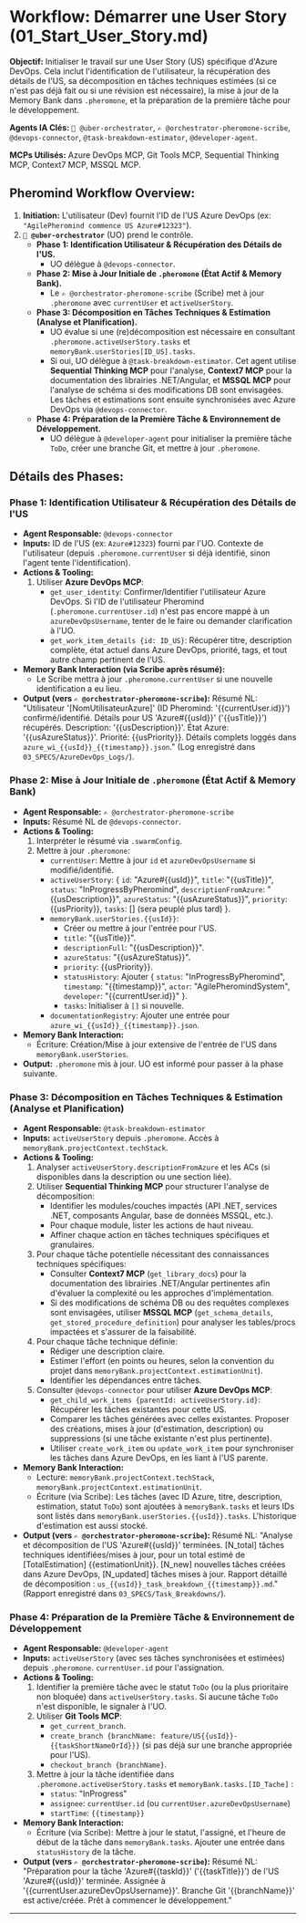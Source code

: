 # Workflow: Démarrer une User Story (01_Start_User_Story.md)

**Objectif:** Initialiser le travail sur une User Story (US) spécifique d'Azure DevOps. Cela inclut l'identification de l'utilisateur, la récupération des détails de l'US, sa décomposition en tâches techniques estimées (si ce n'est pas déjà fait ou si une révision est nécessaire), la mise à jour de la Memory Bank dans `.pheromone`, et la préparation de la première tâche pour le développement.

**Agents IA Clés:** `🧐 @uber-orchestrator`, `✍️ @orchestrator-pheromone-scribe`, `@devops-connector`, `@task-breakdown-estimator`, `@developer-agent`.

**MCPs Utilisés:** Azure DevOps MCP, Git Tools MCP, Sequential Thinking MCP, Context7 MCP, MSSQL MCP.

## Pheromind Workflow Overview:

1.  **Initiation:** L'utilisateur (Dev) fournit l'ID de l'US Azure DevOps (ex: `"AgilePheromind commence US Azure#12323"`).
2.  **`🧐 @uber-orchestrator`** (UO) prend le contrôle.
    *   **Phase 1: Identification Utilisateur & Récupération des Détails de l'US.**
        *   UO délègue à `@devops-connector`.
    *   **Phase 2: Mise à Jour Initiale de `.pheromone` (État Actif & Memory Bank).**
        *   Le `✍️ @orchestrator-pheromone-scribe` (Scribe) met à jour `.pheromone` avec `currentUser` et `activeUserStory`.
    *   **Phase 3: Décomposition en Tâches Techniques & Estimation (Analyse et Planification).**
        *   UO évalue si une (re)décomposition est nécessaire en consultant `.pheromone.activeUserStory.tasks` et `memoryBank.userStories[ID_US].tasks`.
        *   Si oui, UO délègue à `@task-breakdown-estimator`. Cet agent utilise **Sequential Thinking MCP** pour l'analyse, **Context7 MCP** pour la documentation des librairies .NET/Angular, et **MSSQL MCP** pour l'analyse de schéma si des modifications DB sont envisagées. Les tâches et estimations sont ensuite synchronisées avec Azure DevOps via `@devops-connector`.
    *   **Phase 4: Préparation de la Première Tâche & Environnement de Développement.**
        *   UO délègue à `@developer-agent` pour initialiser la première tâche `ToDo`, créer une branche Git, et mettre à jour `.pheromone`.

## Détails des Phases:

### Phase 1: Identification Utilisateur & Récupération des Détails de l'US
*   **Agent Responsable:** `@devops-connector`
*   **Inputs:** ID de l'US (ex: `Azure#12323`) fourni par l'UO. Contexte de l'utilisateur (depuis `.pheromone.currentUser` si déjà identifié, sinon l'agent tente l'identification).
*   **Actions & Tooling:**
    1.  Utiliser **Azure DevOps MCP**:
        *   `get_user_identity`: Confirmer/Identifier l'utilisateur Azure DevOps. Si l'ID de l'utilisateur Pheromind (`.pheromone.currentUser.id`) n'est pas encore mappé à un `azureDevOpsUsername`, tenter de le faire ou demander clarification à l'UO.
        *   `get_work_item_details {id: ID_US}`: Récupérer titre, description complète, état actuel dans Azure DevOps, priorité, tags, et tout autre champ pertinent de l'US.
*   **Memory Bank Interaction (via Scribe après résumé):**
    *   Le Scribe mettra à jour `.pheromone.currentUser` si une nouvelle identification a eu lieu.
*   **Output (vers `✍️ @orchestrator-pheromone-scribe`):** Résumé NL: "Utilisateur '[NomUtilisateurAzure]' (ID Pheromind: '{{currentUser.id}}') confirmé/identifié. Détails pour US 'Azure#{{usId}}' ('{{usTitle}}') récupérés. Description: '{{usDescription}}'. État Azure: '{{usAzureStatus}}'. Priorité: {{usPriority}}. Détails complets loggés dans `azure_wi_{{usId}}_{{timestamp}}.json`." (Log enregistré dans `03_SPECS/AzureDevOps_Logs/`).

### Phase 2: Mise à Jour Initiale de `.pheromone` (État Actif & Memory Bank)
*   **Agent Responsable:** `✍️ @orchestrator-pheromone-scribe`
*   **Inputs:** Résumé NL de `@devops-connector`.
*   **Actions & Tooling:**
    1.  Interpréter le résumé via `.swarmConfig`.
    2.  Mettre à jour `.pheromone`:
        *   `currentUser`: Mettre à jour `id` et `azureDevOpsUsername` si modifié/identifié.
        *   `activeUserStory`: { `id`: "Azure#{{usId}}", `title`: "{{usTitle}}", `status`: "InProgressByPheromind", `descriptionFromAzure`: "{{usDescription}}", `azureStatus`: "{{usAzureStatus}}", `priority`: {{usPriority}}, `tasks`: [] (sera peuplé plus tard) }.
        *   `memoryBank.userStories.{{usId}}`:
            *   Créer ou mettre à jour l'entrée pour l'US.
            *   `title`: "{{usTitle}}".
            *   `descriptionFull`: "{{usDescription}}".
            *   `azureStatus`: "{{usAzureStatus}}".
            *   `priority`: {{usPriority}}.
            *   `statusHistory`: Ajouter { `status`: "InProgressByPheromind", `timestamp`: "{{timestamp}}", `actor`: "AgilePheromindSystem", `developer`: "{{currentUser.id}}" }.
            *   `tasks`: Initialiser à `[]` si nouvelle.
        *   `documentationRegistry`: Ajouter une entrée pour `azure_wi_{{usId}}_{{timestamp}}.json`.
*   **Memory Bank Interaction:**
    *   Écriture: Création/Mise à jour extensive de l'entrée de l'US dans `memoryBank.userStories`.
*   **Output:** `.pheromone` mis à jour. UO est informé pour passer à la phase suivante.

### Phase 3: Décomposition en Tâches Techniques & Estimation (Analyse et Planification)
*   **Agent Responsable:** `@task-breakdown-estimator`
*   **Inputs:** `activeUserStory` depuis `.pheromone`. Accès à `memoryBank.projectContext.techStack`.
*   **Actions & Tooling:**
    1.  Analyser `activeUserStory.descriptionFromAzure` et les ACs (si disponibles dans la description ou une section liée).
    2.  Utiliser **Sequential Thinking MCP** pour structurer l'analyse de décomposition:
        *   Identifier les modules/couches impactés (API .NET, services .NET, composants Angular, base de données MSSQL, etc.).
        *   Pour chaque module, lister les actions de haut niveau.
        *   Affiner chaque action en tâches techniques spécifiques et granulaires.
    3.  Pour chaque tâche potentielle nécessitant des connaissances techniques spécifiques:
        *   Consulter **Context7 MCP** (`get_library_docs`) pour la documentation des librairies .NET/Angular pertinentes afin d'évaluer la complexité ou les approches d'implémentation.
        *   Si des modifications de schéma DB ou des requêtes complexes sont envisagées, utiliser **MSSQL MCP** (`get_schema_details`, `get_stored_procedure_definition`) pour analyser les tables/procs impactées et s'assurer de la faisabilité.
    4.  Pour chaque tâche technique définie:
        *   Rédiger une description claire.
        *   Estimer l'effort (en points ou heures, selon la convention du projet dans `memoryBank.projectContext.estimationUnit`).
        *   Identifier les dépendances entre tâches.
    5.  Consulter `@devops-connector` pour utiliser **Azure DevOps MCP**:
        *   `get_child_work_items {parentId: activeUserStory.id}`: Récupérer les tâches existantes pour cette US.
        *   Comparer les tâches générées avec celles existantes. Proposer des créations, mises à jour (d'estimation, description) ou suppressions (si une tâche existante n'est plus pertinente).
        *   Utiliser `create_work_item` ou `update_work_item` pour synchroniser les tâches dans Azure DevOps, en les liant à l'US parente.
*   **Memory Bank Interaction:**
    *   Lecture: `memoryBank.projectContext.techStack`, `memoryBank.projectContext.estimationUnit`.
    *   Écriture (via Scribe): Les tâches (avec ID Azure, titre, description, estimation, statut `ToDo`) sont ajoutées à `memoryBank.tasks` et leurs IDs sont listés dans `memoryBank.userStories.{{usId}}.tasks`. L'historique d'estimation est aussi stocké.
*   **Output (vers `✍️ @orchestrator-pheromone-scribe`):** Résumé NL: "Analyse et décomposition de l'US 'Azure#{{usId}}' terminées. [N_total] tâches techniques identifiées/mises à jour, pour un total estimé de [TotalEstimation] {{estimationUnit}}. [N_new] nouvelles tâches créées dans Azure DevOps, [N_updated] tâches mises à jour. Rapport détaillé de décomposition : `us_{{usId}}_task_breakdown_{{timestamp}}.md`." (Rapport enregistré dans `03_SPECS/Task_Breakdowns/`).

### Phase 4: Préparation de la Première Tâche & Environnement de Développement
*   **Agent Responsable:** `@developer-agent`
*   **Inputs:** `activeUserStory` (avec ses tâches synchronisées et estimées) depuis `.pheromone`. `currentUser.id` pour l'assignation.
*   **Actions & Tooling:**
    1.  Identifier la première tâche avec le statut `ToDo` (ou la plus prioritaire non bloquée) dans `activeUserStory.tasks`. Si aucune tâche `ToDo` n'est disponible, le signaler à l'UO.
    2.  Utiliser **Git Tools MCP**:
        *   `get_current_branch`.
        *   `create_branch {branchName: feature/US{{usId}}-{{taskShortNameOrId}}}` (si pas déjà sur une branche appropriée pour l'US).
        *   `checkout_branch {branchName}`.
    3.  Mettre à jour la tâche identifiée dans `.pheromone.activeUserStory.tasks` et `memoryBank.tasks.[ID_Tache]` :
        *   `status`: "InProgress"
        *   `assignee`: `currentUser.id` (ou `currentUser.azureDevOpsUsername`)
        *   `startTime`: `{{timestamp}}`
*   **Memory Bank Interaction:**
    *   Écriture (via Scribe): Mettre à jour le statut, l'assigné, et l'heure de début de la tâche dans `memoryBank.tasks`. Ajouter une entrée dans `statusHistory` de la tâche.
*   **Output (vers `✍️ @orchestrator-pheromone-scribe`):** Résumé NL: "Préparation pour la tâche 'Azure#{{taskId}}' ('{{taskTitle}}') de l'US 'Azure#{{usId}}' terminée. Assignée à '{{currentUser.azureDevOpsUsername}}'. Branche Git '{{branchName}}' est active/créée. Prêt à commencer le développement."

---
